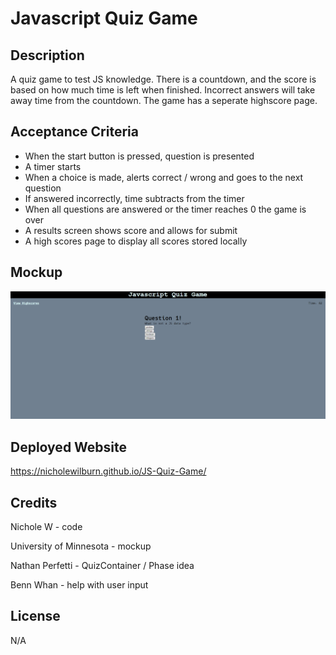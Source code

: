 # Javascript Quiz Game

## Description

A quiz game to test JS knowledge. There is a countdown, and the score is based on how much time is left when finished. Incorrect answers will take away time from the countdown. The game has a seperate highscore page.

## Acceptance Criteria

* When the start button is pressed, question is presented
* A timer starts
* When a choice is made, alerts correct / wrong and goes to the next question
* If answered incorrectly, time subtracts from the timer
* When all questions are answered or the timer reaches 0 the game is over
* A results screen shows score and allows for submit
* A high scores page to display all scores stored locally

## Mockup

<img src="/Assets/screenshot.png">

## Deployed Website

https://nicholewilburn.github.io/JS-Quiz-Game/

## Credits

Nichole W - code

University of Minnesota - mockup

Nathan Perfetti - QuizContainer / Phase idea

Benn Whan - help with user input

## License

N/A